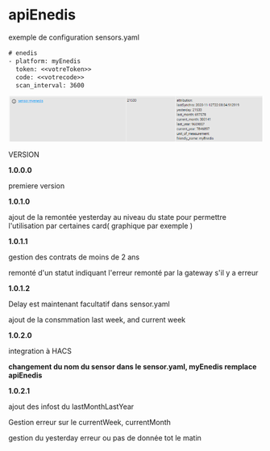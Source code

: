 # apiEnedis

exemple de configuration sensors.yaml

```
# enedis
- platform: myEnedis
  token: <<votreToken>>
  code: <<votrecode>>
  scan_interval: 3600
```

![picture](img/sensor_v2.png)


VERSION

**1.0.0.0**

premiere version

**1.0.1.0**

ajout de la remontée yesterday au niveau du state pour permettre l'utilisation par certaines card( graphique par exemple )

**1.0.1.1**

gestion des contrats de moins de 2 ans

remonté d'un statut indiquant l'erreur remonté par la gateway s'il y a erreur

**1.0.1.2**

Delay est maintenant facultatif dans sensor.yaml

ajout de la consmmation last week, and current week

**1.0.2.0**

integration à HACS

**changement du nom du sensor dans le sensor.yaml, myEnedis remplace apiEnedis**

**1.0.2.1**

ajout des infost du lastMonthLastYear

Gestion erreur sur le currentWeek, currentMonth 

gestion du yesterday erreur ou pas de donnée tot le matin